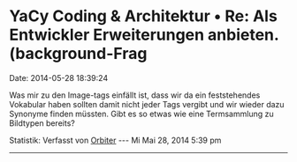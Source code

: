 YaCy Coding & Architektur • Re: Als Entwickler Erweiterungen anbieten. (background-Frag
=======================================================================================

Date: 2014-05-28 18:39:24

Was mir zu den Image-tags einfällt ist, dass wir da ein feststehendes
Vokabular haben sollten damit nicht jeder Tags vergibt und wir wieder
dazu Synonyme finden müssten. Gibt es so etwas wie eine Termsammlung zu
Bildtypen bereits?

Statistik: Verfasst von
[Orbiter](http://forum.yacy-websuche.de/memberlist.php?mode=viewprofile&u=2)
--- Mi Mai 28, 2014 5:39 pm

------------------------------------------------------------------------
